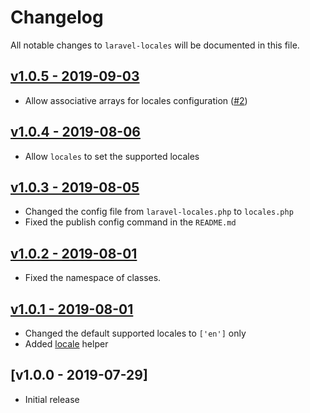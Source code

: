 # Changelog

All notable changes to `laravel-locales` will be documented in this file.

## [v1.0.5 - 2019-09-03](https://github.com/chinleung/laravel-locales/compare/v1.0.4...v1.0.5)

- Allow associative arrays for locales configuration ([#2](https://github.com/chinleung/laravel-locales/issues/2))

## [v1.0.4 - 2019-08-06](https://github.com/chinleung/laravel-locales/compare/v1.0.3...v1.0.4)

- Allow `locales` to set the supported locales

## [v1.0.3 - 2019-08-05](https://github.com/chinleung/laravel-locales/compare/v1.0.2...v1.0.3)

- Changed the config file from `laravel-locales.php` to `locales.php`
- Fixed the publish config command in the `README.md`

## [v1.0.2 - 2019-08-01](https://github.com/chinleung/laravel-locales/compare/v1.0.1...v1.0.2)

- Fixed the namespace of classes.

## [v1.0.1 - 2019-08-01](https://github.com/chinleung/laravel-locales/compare/v1.0.0...v1.0.1)

- Changed the default supported locales to `['en']` only
- Added [locale](https://github.com/chinleung/laravel-locales#locale--string) helper

## [v1.0.0 - 2019-07-29]

- Initial release
